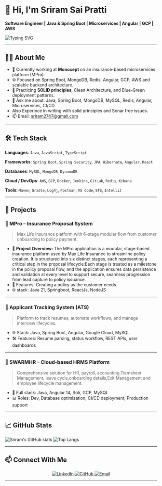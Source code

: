 # 👋 Hi, I'm Sriram Sai Pratti

**Software Engineer | Java & Spring Boot | Microservices | Angular | GCP | AWS**

![Typing SVG](https://readme-typing-svg.herokuapp.com?font=Roboto&pause=1000&color=00BFFF&width=435&lines=Software+Engineer;Microservices+Developer;Spring+Boot+%7C+Java+%7C+Angular;Clean+Code+%7C+SOLID+%7C+Scalable+Systems)

---

## 👨‍💼 About Me

- 🚀 Currently working at **Monocept** on an insurance-based microservices platform (MPro).
- ⚙️ Focused on Spring Boot, MongoDB, Redis, Angular, GCP, AWS and scalable backend architecture.
- 🧠 Practicing **SOLID principles**, Clean Architecture, and Blue-Green deployment patterns.
- 💬 Ask me about: Java, Spring Boot, MongoDB, MySQL, Redis, Angular, Microservices, CI/CD.
- Also Experince in writing with solid principles and Sonar free issues.
- 📫 Email: [sriram2747@gmail.com](mailto:sriram2747@gmail.com)

---

## 🛠️ Tech Stack

**Languages**: `Java`, `JavaScript`, `TypeScript`

**Frameworks**: `Spring Boot`, `Spring Security`, `JPA`, `Hibernate`, `Angular`, `React`

**Databases**: `MySQL`, `MongoDB`, `DynamoDB`

**Cloud / DevOps**: `AWS`, `GCP`, `Docker`, `Jenkins`, `GitLab`, `Redis`, `Kibana`

**Tools**: `Maven`, `Gradle`, `Log4j`, `Postman`, `VS Code`, `STS`, `IntelliJ`

---

## 🚀 Projects

### 🔐 MPro – Insurance Proposal System
> Max Life Insurance platform with 6-stage modular flow from customer onboarding to policy payment.

- 🧱 **Project Overview:**
  The MPro application is a modular, stage-based insurance platform used by Max Life Insurance to streamline policy creation. It is structured into six distinct stages, each representing a critical step in the proposal lifecycle:Each stage is treated as a milestone in the policy proposal flow, and the application ensures data persistence and validation at every level to support secure, seamless progression from lead capture to policy issuance.
- 🔑 Features: Creating a policy as the customer needs.
- 🌐 stack: Java 21, Springboot, ReactJs, NodeJS

---

### 🧾 Applicant Tracking System (ATS)
> Platform to track resumes, automate workflows, and manage interview lifecycles.

- 🌐 Stack: Java, Spring Boot, Angular, Google Cloud, MySQL
- 🛠️ Features: Resume parsing, status workflow, REST APIs, user dashboards

---

### 💼 SWARMHR – Cloud-based HRMS Platform
> Comprehensive solution for HR, payroll, accounting,Tiemsheet Management, leave cycle,onboarding details,Exit Management and employee lifecycle management.

- 🔧 Full stack: Java, Angular 14, Solr, GCP, MySQL
- 📊 Roles: Dev, Database optimization, CI/CD deployment, Production support

---

## 📈 GitHub Stats

![Sriram's GitHub stats](https://github-readme-stats.vercel.app/api?username=Sriram9819&show_icons=true&theme=default)
![Top Langs](https://github-readme-stats.vercel.app/api/top-langs/?username=Sriram9819&layout=compact)

---

## 📫 Connect With Me

<p align="center">
  <!-- LinkedIn -->
  <a href="https://www.linkedin.com/in/sriram-sai" target="_blank">
    <img
      alt="LinkedIn"
      src="https://img.shields.io/badge/LinkedIn-0A66C2?style=for-the-badge&logo=linkedin&logoColor=white"
    />
  </a>
  
  <!-- GitHub -->
  <a href="https://github.com/Sriram9819" target="_blank">
    <img
      alt="GitHub"
      src="https://img.shields.io/badge/GitHub-181717?style=for-the-badge&logo=github&logoColor=white"
    />
  </a>
  
  <!-- Email -->
  <a href="mailto:sriram2747@gmail.com" target="_blank">
    <img
      alt="Email"
      src="https://img.shields.io/badge/Email-D14836?style=for-the-badge&logo=gmail&logoColor=white"
    />
  </a>
</p>



---
